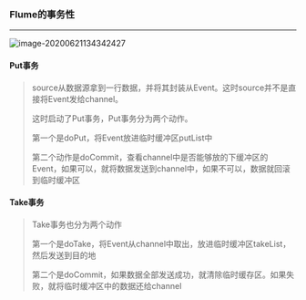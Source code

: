 ### Flume的事务性

***

![image-20200621134342427](F:\学习笔记\Flume\imgs\Flume事务.png)



#### Put事务

> source从数据源拿到一行数据，并将其封装从Event。这时source并不是直接将Event发给channel。
>
> 这时启动了Put事务，Put事务分为两个动作。
>
> 第一个是doPut，将Event放进临时缓冲区putList中
>
> 第二个动作是doCommit，查看channel中是否能够放的下缓冲区的Event，如果可以，就将数据发送到channel中，如果不可以，数据就回滚到临时缓冲区



#### Take事务

> Take事务也分为两个动作
>
> 第一个是doTake，将Event从channel中取出，放进临时缓冲区takeList，然后发送到目的地
>
> 第二个是doCommit，如果数据全部发送成功，就清除临时缓存区。如果失败，就将临时缓冲区中的数据还给channel